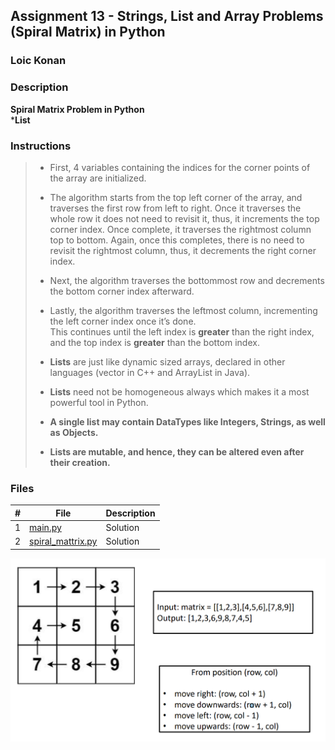 ## Assignment 13 -   Strings, List and Array Problems (Spiral Matrix) in Python

### Loic Konan

### Description

**Spiral Matrix Problem in Python** <br>
***List**
### Instructions

> - First, 4 variables containing the indices for the corner points of the array are initialized.<br>
> - The algorithm starts from the top left corner of the array, and traverses the first row from left to right. Once it traverses the whole row it does not need to revisit it, thus, it increments the top corner index.
> Once complete, it traverses the rightmost column top to bottom. Again, once this 
> completes, there is no need to revisit the rightmost column, thus, it decrements the right corner index.<br>
> - Next, the algorithm traverses the bottommost row and decrements the bottom corner index afterward.<br>
> - Lastly, the algorithm traverses the leftmost column, incrementing the left corner index once it’s done.<br>
> This continues until the left index is **greater** than the right index, and the top 
> index is **greater** than the bottom index.
> 
> - **Lists** are just like dynamic sized arrays, declared in other languages (vector in C++ and ArrayList in Java).
> - **Lists** need not be homogeneous always which makes it a most powerful tool in Python.
> - **A single list may contain DataTypes like Integers, Strings, as well as Objects.**
> - **Lists are mutable, and hence, they can be altered even after their creation.**
>
### Files

|   #   | File                                   | Description |
| :---: | -------------------------------------- | ----------- |
|   1   | [main.py](main.py)                     | Solution    |
|   2   | [spiral_mattrix.py](spiral_mattrix.py) | Solution    |

<img src ="pic.png">
